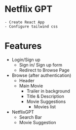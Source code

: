 # Netflix GPT
    - Create React App
    - Configure tailwind css

# Features
- Login/Sign up
    - Sign in/ Sign up form
    - Redirect to Browse Page
- Browse (after authentication)
    - Header
    - Main Movie
        - Trailer in background
        - Title & Description
        - Movie Suggestions
            - Movies list 
- NetflixGPT
    - Search Bar
    - Movie Suggestion